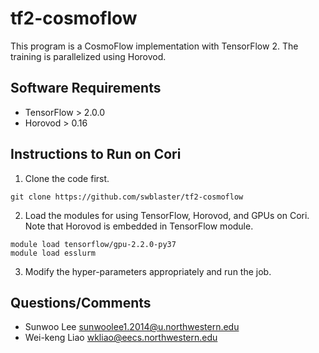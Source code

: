 # tf2-cosmoflow
This program is a CosmoFlow implementation with TensorFlow 2.
The training is parallelized using Horovod.

## Software Requirements
  * TensorFlow > 2.0.0
  * Horovod > 0.16

## Instructions to Run on Cori
1. Clone the code first.
```
git clone https://github.com/swblaster/tf2-cosmoflow
```

2. Load the modules for using TensorFlow, Horovod, and GPUs on Cori.
Note that Horovod is embedded in TensorFlow module.
```
module load tensorflow/gpu-2.2.0-py37
module load esslurm
```

3. Modify the hyper-parameters appropriately and run the job.

## Questions/Comments
  * Sunwoo Lee <sunwoolee1.2014@u.northwestern.edu>
  * Wei-keng Liao <wkliao@eecs.northwestern.edu>
